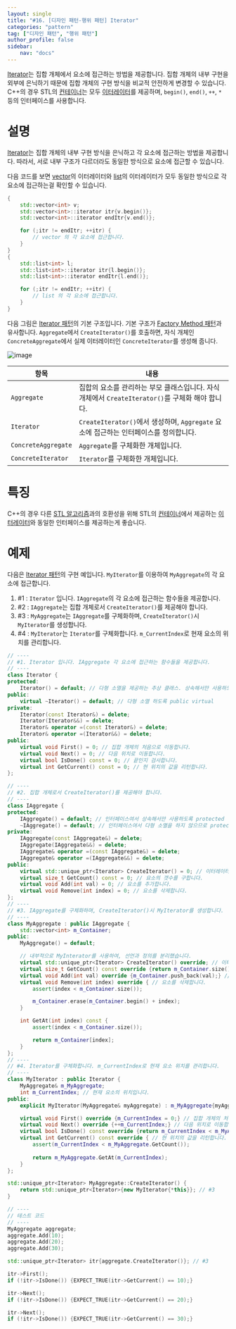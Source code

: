 ```yaml
---
layout: single
title: "#16. [디자인 패턴-행위 패턴] Iterator"
categories: "pattern"
tag: ["디자인 패턴", "행위 패턴"]
author_profile: false
sidebar: 
    nav: "docs"
---
```


[Iterator](https://tango1202.github.io/pattern/pattern-iterator/)는 집합 개체에서 요소에 접근하는 방법을 제공합니다. 집합 개체의 내부 구현을 외부에 은닉하기 때문에 집합 개체의 구현 방식을 비교적 안전하게 변경할 수 있습니다. C++의 경우 STL의 [컨테이너](https://tango1202.github.io/legacy-cpp-stl/legacy-cpp-stl-container/)는 모두 [이터레이터](https://tango1202.github.io/legacy-cpp-stl/legacy-cpp-stl-iterator/)를 제공하며, `begin()`, `end()`, `++`, `*` 등의 인터페이스를 사용합니다.

# 설명

[Iterator](https://tango1202.github.io/pattern/pattern-iterator/)는 집합 개체의 내부 구현 방식을 은닉하고 각 요소에 접근하는 방법을 제공합니다. 따라서, 서로 내부 구조가 다르더라도 동일한 방식으로 요소에 접근할 수 있습니다. 

다음 코드를 보면 [vector](https://tango1202.github.io/legacy-cpp-stl/legacy-cpp-stl-vector/)의 이터레이터와 [list](https://tango1202.github.io/legacy-cpp-stl/legacy-cpp-stl-container/#%EC%8B%9C%ED%80%80%EC%8A%A4-%EC%BB%A8%ED%85%8C%EC%9D%B4%EB%84%88)의 이터레이터가 모두 동일한 방식으로 각 요소에 접근하는걸 확인할 수 있습니다.

```cpp
{
    std::vector<int> v;
    std::vector<int>::iterator itr{v.begin()};
    std::vector<int>::iterator endItr{v.end()};

    for (;itr != endItr; ++itr) {
        // vector 의 각 요소에 접근합니다.
    }
}
{
    std::list<int> l;
    std::list<int>::iterator itr{l.begin()};
    std::list<int>::iterator endItr{l.end()};

    for (;itr != endItr; ++itr) {
        // list 의 각 요소에 접근합니다.
    }
}
```

다음 그림은 [Iterator 패턴](https://tango1202.github.io/pattern/pattern-iterator/)의 기본 구조입니다. 기본 구조가 [Factory Method 패턴](https://tango1202.github.io/pattern/pattern-factory-method/)과 유사합니다. `Aggregate`에서 `CreateIterator()`를 호출하면, 자식 개체인 `ConcreteAggregate`에서 실제 이터레이터인 `ConcreteIterator`를 생성해 줍니다. 

![image](https://github.com/tango1202/tango1202.github.io/assets/133472501/598b3733-3743-4793-a652-b39fbbdb9c90)

|항목|내용|
|--|--|
|`Aggregate`|집합의 요소를 관리하는 부모 클래스입니다. 자식 개체에서 `CreateIterator()`를 구체화 해야 합니다.|
|`Iterator`|`CreateIterator()`에서 생성하며, `Aggregate` 요소에 접근하는 인터페이스를 정의합니다.|
|`ConcreteAggregate`|`Aggregate`를 구체화한 개체입니다.|
|`ConcreteIterator`|`Iterator`를 구체화한 개체입니다.|

# 특징

C++의 경우 다른 [STL 알고리즘](https://tango1202.github.io/cpp-stl/modern-cpp-stl-algorithm/)과의 호환성을 위해 STL의 [컨테이너](https://tango1202.github.io/legacy-cpp-stl/legacy-cpp-stl-container/)에서 제공하는 [이터레이터](https://tango1202.github.io/legacy-cpp-stl/legacy-cpp-stl-iterator/)와 동일한 인터페이스를 제공하는게 좋습니다.

# 예제

다음은 [Iterator 패턴](https://tango1202.github.io/pattern/pattern-iterator/)의 구현 예입니다. `MyIterator`를 이용하여 `MyAggregate`의 각 요소에 접근합니다.

1. #1 : `Iterator` 입니다. `IAggregate`의 각 요소에 접근하는 함수들을 제공합니다.
2. #2 : `IAggregate`는 집합 개체로서 `CreateIterator()`를 제공해야 합니다.
3. #3 : `MyAggregate`는 `IAggregate`를 구체화하며, `CreateIterator()`시 `MyIterator`를 생성합니다.
4. #4 : `MyIterator`는 `Iterator`를 구체화합니다. `m_CurrentIndex`로 현재 요소의 위치를 관리합니다.

```cpp
// ----
// #1. Iterator 입니다. IAggregate 각 요소에 접근하는 함수들을 제공합니다.
// ----
class Iterator {
protected:
    Iterator() = default; // 다형 소멸을 제공하는 추상 클래스. 상속해서만 사용하도록 protected
public:
    virtual ~Iterator() = default; // 다형 소멸 하도록 public virtual
private:
    Iterator(const Iterator&) = delete; 
    Iterator(Iterator&&) = delete; 
    Iterator& operator =(const Iterator&) = delete; 
    Iterator& operator =(Iterator&&) = delete; 
public:
    virtual void First() = 0; // 집합 개체의 처음으로 이동합니다.
    virtual void Next() = 0; // 다음 위치로 이동합니다.
    virtual bool IsDone() const = 0; // 끝인지 검사합니다. 
    virtual int GetCurrent() const = 0; // 현 위치의 값을 리턴합니다.
};

// ----
// #2. 집합 개체로서 CreateIterator()를 제공해야 합니다.   
// ----
class IAggregate {
protected:
    IAggregate() = default; // 인터페이스여서 상속해서만 사용하도록 protected
    ~IAggregate() = default; // 인터페이스여서 다형 소멸을 하지 않으므로 protected non-virtual
private:
    IAggregate(const IAggregate&) = delete;
    IAggregate(IAggregate&&) = delete;
    IAggregate& operator =(const IAggregate&) = delete;
    IAggregate& operator =(IAggregate&&) = delete;    
public:
    virtual std::unique_ptr<Iterator> CreateIterator() = 0; // 이터레이터를 생성합니다.
    virtual size_t GetCount() const = 0; // 요소의 갯수를 구합니다.
    virtual void Add(int val) = 0; // 요소를 추가합니다.
    virtual void Remove(int index) = 0; // 요소를 삭제합니다.
};
// ----
// #3. IAggregate를 구체화하며, CreateIterator()시 MyIterator를 생성합니다.
// ----
class MyAggregate : public IAggregate {
    std::vector<int> m_Container;
public:
    MyAggregate() = default;

    // 내부적으로 MyInterator를 사용하여, 선언과 정의를 분리했습니다.
    virtual std::unique_ptr<Iterator> CreateIterator() override; // 이터레이터를 생성합니다. 
    virtual size_t GetCount() const override {return m_Container.size();} // 요소의 갯수를 구합니다.
    virtual void Add(int val) override {m_Container.push_back(val);} // 요소를 추가합니다.
    virtual void Remove(int index) override { // 요소를 삭제합니다.
        assert(index < m_Container.size());

        m_Container.erase(m_Container.begin() + index);
    } 

    int GetAt(int index) const {
        assert(index < m_Container.size());

        return m_Container[index];
    }
};
// ----
// #4. Iterator를 구체화합니다. m_CurrentIndex로 현재 요소 위치를 관리합니다.
// ----
class MyIterator : public Iterator {
    MyAggregate& m_MyAggregate;
    int m_CurrentIndex; // 현재 요소의 위치입니다.
public:
    explicit MyIterator(MyAggregate& myAggregate) : m_MyAggregate{myAggregate}, m_CurrentIndex{0} {}

    virtual void First() override {m_CurrentIndex = 0;} // 집합 개체의 처음으로 이동합니다.
    virtual void Next() override {++m_CurrentIndex;} // 다음 위치로 이동합니다.
    virtual bool IsDone() const override {return m_CurrentIndex < m_MyAggregate.GetCount() ? false : true;} // 끝인지 검사합니다. 
    virtual int GetCurrent() const override { // 현 위치의 값을 리턴합니다.
        assert(m_CurrentIndex < m_MyAggregate.GetCount());
        
        return m_MyAggregate.GetAt(m_CurrentIndex);
    } 
};

std::unique_ptr<Iterator> MyAggregate::CreateIterator() {
    return std::unique_ptr<Iterator>{new MyIterator{*this}}; // #3
}

// ----
// 테스트 코드
// ----        
MyAggregate aggregate;
aggregate.Add(10);
aggregate.Add(20);
aggregate.Add(30);

std::unique_ptr<Iterator> itr{aggregate.CreateIterator()}; // #3

itr->First();
if (!itr->IsDone()) {EXPECT_TRUE(itr->GetCurrent() == 10);}

itr->Next();
if (!itr->IsDone()) {EXPECT_TRUE(itr->GetCurrent() == 20);}

itr->Next();
if (!itr->IsDone()) {EXPECT_TRUE(itr->GetCurrent() == 30);}
```

